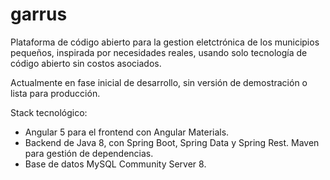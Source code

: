 # garrus
Plataforma de código abierto para la gestion eletctrónica de los municipios pequeños, inspirada por necesidades reales, usando solo tecnología de código abierto sin costos asociados.

Actualmente en fase inicial de desarrollo, sin versión de demostración o lista para producción.

Stack tecnológico:

- Angular 5 para el frontend con Angular Materials.
- Backend de Java 8, con Spring Boot, Spring Data y Spring Rest. Maven para gestión de dependencias. 
- Base de datos MySQL Community Server 8.


